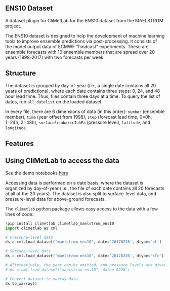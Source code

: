 ## ENS10 Dataset

A dataset plugin for CliMetLab for the ENS10 dataset from the MAELSTROM project.

The ENS10 dataset is designed to help the development of machine learning tools to improve ensemble predictions via post-processing. It consists of the model output data of ECMWF "hindcast" experiments. These are ensemble forecasts with 10 ensemble members that are spread over 20 years (1998-2017) with two forecasts per week.

Structure
---------

The dataset is grouped by day-of-year (i.e., a single date contains all 20 years of predictions), where 
each date contains three steps: 0, 24, and 48 hour lead time. Thus, files contain three days at a time.
To query the list of dates, run `all_datelist` on the loaded dataset.

In every file, there are 6 dimensions of data (in this order): `number` (ensemble member), 
`time` (year offset from 1998), `step` (forecast lead time, 0=0h, 1=24h, 2=48h), 
`surface`/`isobaricInhPa` (pressure level), `latitude`, and `longitude`.

Features
--------

## Using CliMetLab to access the data

See the demo notebooks [here](https://github.com/spcl/climetlab-maelstrom-ens10/tree/main/notebooks)

Accessing data is performed on a date basis, where the dataset is organized by day-of-year (i.e., the file of each date contains all 20 forecasts at all of the 20 years). The dataset is also split to surface-level data, and pressure-level data for above-ground forecasts.

The `climetlab` python package allows easy access to the data with a few lines of code:

```python
!pip install climetlab climetlab_maelstrom_ens10
import climetlab as cml

# Pressure-level data
ds = cml.load_dataset("maelstrom-ens10", date='20170226', dtype='pl')

# Surface-level data
ds = cml.load_dataset("maelstrom-ens10", date='20170226', dtype='sfc')

# Alternatively, the year can be omitted, and pressure levels are given by default:
# ds = cml.load_dataset("maelstrom-ens10", date='0226')

# Convert dataset to xarray data
ds.to_xarray()
```
